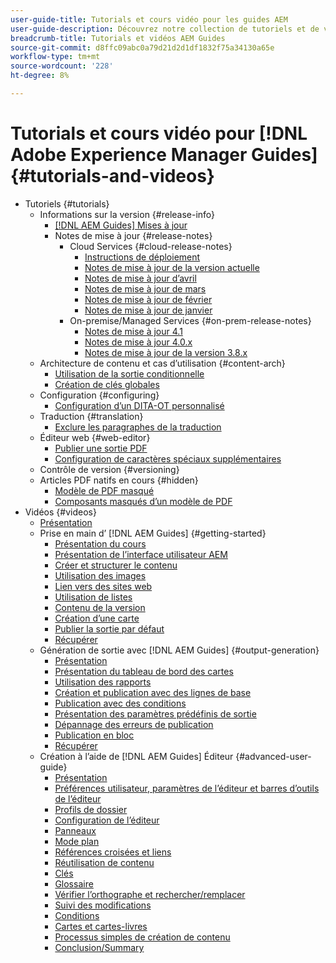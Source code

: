 ```yaml
---
user-guide-title: Tutorials et cours vidéo pour les guides AEM
user-guide-description: Découvrez notre collection de tutoriels et de vidéos pour les guides Adobe Experience Manager.
breadcrumb-title: Tutorials et vidéos AEM Guides
source-git-commit: d8ffc09abc0a79d21d2d1df1832f75a34130a65e
workflow-type: tm+mt
source-wordcount: '228'
ht-degree: 8%

---
```



# Tutorials et cours vidéo pour [!DNL Adobe Experience Manager Guides] {#tutorials-and-videos}

+ Tutoriels {#tutorials}
   + Informations sur la version {#release-info}
      + [[!DNL AEM Guides] Mises à jour](./tutorials/release-info/latest-release-info.md)
      + Notes de mise à jour {#release-notes}
         + Cloud Services {#cloud-release-notes}
            + [Instructions de déploiement](./tutorials/release-info/deploy-xml-on-aemaacs.md)
            + [Notes de mise à jour de la version actuelle](./tutorials/release-info/release-notes-2022.5.0.md)
            + [Notes de mise à jour d’avril](./tutorials/release-info/release-notes-2022.4.0.md)
            + [Notes de mise à jour de mars](./tutorials/release-info/release-notes-2022.3.0.md)
            + [Notes de mise à jour de février](./tutorials/release-info/release-notes-2022.2.0.md)
            + [Notes de mise à jour de janvier](./tutorials/release-info/release-notes-2022.1.0.md)
         + On-premise/Managed Services {#on-prem-release-notes}
            + [Notes de mise à jour 4.1](./tutorials/release-info/release-notes-4.1.md)
            + [Notes de mise à jour 4.0.x](https://helpx.adobe.com/xml-documentation-for-experience-manager/release-note/release-notes-xml-documentation-solution-4-0.html)
            + [Notes de mise à jour de la version 3.8.x](https://helpx.adobe.com/xml-documentation-for-experience-manager/release-note/release-notes-xml-documentation-solution-3-8.html)
   + Architecture de contenu et cas d’utilisation {#content-arch}
      + [Utilisation de la sortie conditionnelle](./tutorials/content-architecture/create-and-use-conditions.md)
      + [Création de clés globales](./tutorials/content-architecture/create-global-keys.md)
   + Configuration {#configuring}
      + [Configuration d’un DITA-OT personnalisé](./tutorials/configuring/setup-a-custom-dita-ot.md)
   + Traduction {#translation}
      + [Exclure les paragraphes de la traduction](./tutorials/translation/exclude-paragraphs-from-translation.md)
   + Éditeur web {#web-editor}
      + [Publier une sortie PDF](./tutorials/web-editor/native-pdf-web-editor.md)
      + [Configuration de caractères spéciaux supplémentaires](./tutorials/web-editor/configure-additional-special-characters.md)
   + Contrôle de version {#versioning}
   + Articles PDF natifs en cours {#hidden}
      + [Modèle de PDF masqué](./tutorials/native-pdf/pdf-template.md)
      + [Composants masqués d’un modèle de PDF](./tutorials/native-pdf/components-pdf-template.md)
+ Vidéos {#videos}
   + [Présentation](./courses/overview.md)
   + Prise en main d’ [!DNL AEM Guides] {#getting-started}
      + [Présentation du cours](./courses/course-1/overview.md)
      + [Présentation de l’interface utilisateur AEM](./courses/course-1/understanding-the-aem-user-interface.md)
      + [Créer et structurer le contenu](./courses/course-1/creating-and-structuring-content.md)
      + [Utilisation des images](./courses/course-1/working-with-images.md)
      + [Lien vers des sites web](./courses/course-1/linking-to-websites.md)
      + [Utilisation de listes](./courses/course-1/working-with-lists.md)
      + [Contenu de la version](./courses/course-1/versioning-content.md)
      + [Création d’une carte](./courses/course-1/creating-a-map.md)
      + [Publier la sortie par défaut](./courses/course-1/publishing-default-output.md)
      + [Récupérer](./courses/course-1/recap.md)
   + Génération de sortie avec [!DNL AEM Guides] {#output-generation}
      + [Présentation](./courses/course-2/overview.md)
      + [Présentation du tableau de bord des cartes](./courses/course-2/introduction-to-the-map-dashboard.md)
      + [Utilisation des rapports](./courses/course-2/working-with-reports.md)
      + [Création et publication avec des lignes de base](./courses/course-2/creating-and-publishing-with-baselines.md)
      + [Publication avec des conditions](./courses/course-2/publishing-with-conditions.md)
      + [Présentation des paramètres prédéfinis de sortie](./courses/course-2/output-presets.md)
      + [Dépannage des erreurs de publication](./courses/course-2/troubleshooting-publishing-errors.md)
      + [Publication en bloc](./courses/course-2/bulk-publishing.md)
      + [Récupérer](./courses/course-2/recap.md)
   + Création à l’aide de [!DNL AEM Guides] Éditeur {#advanced-user-guide}
      + [Présentation](./courses/course-3/overview.md)
      + [Préférences utilisateur, paramètres de l’éditeur et barres d’outils de l’éditeur](./courses/course-3/user-settings-preferences-toolbars.md)
      + [Profils de dossier](./courses/course-3/folder-profiles.md)
      + [Configuration de l’éditeur](./courses/course-3/editor-configuration.md)
      + [Panneaux](./courses/course-3/panels.md)
      + [Mode plan](./courses/course-3/outline-view.md)
      + [Références croisées et liens](./courses/course-3/cross-references-and-links.md)
      + [Réutilisation de contenu](./courses/course-3/content-reuse.md)
      + [Clés](./courses/course-3/keys.md)
      + [Glossaire](./courses/course-3/glossary.md)
      + [Vérifier l’orthographe et rechercher/remplacer](./courses/course-3/spell-check.md)
      + [Suivi des modifications](./courses/course-3/track-changes.md)
      + [Conditions](./courses/course-3/conditions.md)
      + [Cartes et cartes-livres](./courses/course-3/maps-and-bookmaps.md)
      + [Processus simples de création de contenu](./courses/course-3/simple-content-creation-workflows.md)
      + [Conclusion/Summary](./courses/course-3/recap.md)